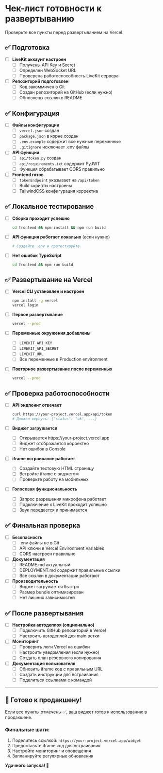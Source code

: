 # Чек-лист готовности к развертыванию

Проверьте все пункты перед развертыванием на Vercel.

## ✅ Подготовка

- [ ] **LiveKit аккаунт настроен**
  - [ ] Получены API Key и Secret
  - [ ] Определен WebSocket URL
  - [ ] Проверена работоспособность LiveKit сервера

- [ ] **Репозиторий подготовлен**
  - [ ] Код закоммичен в Git
  - [ ] Создан репозиторий на GitHub (если нужно)
  - [ ] Обновлены ссылки в README

## ✅ Конфигурация

- [ ] **Файлы конфигурации**
  - [ ] `vercel.json` создан
  - [ ] `package.json` в корне создан
  - [ ] `.env.example` содержит все нужные переменные
  - [ ] `.gitignore` исключает .env файлы

- [ ] **API функции**
  - [ ] `api/token.py` создан
  - [ ] `api/requirements.txt` содержит PyJWT
  - [ ] Функция обрабатывает CORS правильно

- [ ] **Frontend готов**
  - [ ] `tokenEndpoint` указывает на `/api/token`
  - [ ] Build скрипты настроены
  - [ ] TailwindCSS конфигурация корректна

## ✅ Локальное тестирование

- [ ] **Сборка проходит успешно**
  ```bash
  cd frontend && npm install && npm run build
  ```

- [ ] **API функция работает локально** (если нужно)
  ```bash
  # Создайте .env и протестируйте
  ```

- [ ] **Нет ошибок TypeScript**
  ```bash
  cd frontend && npm run build
  ```

## ✅ Развертывание на Vercel

- [ ] **Vercel CLI установлен и настроен**
  ```bash
  npm install -g vercel
  vercel login
  ```

- [ ] **Первое развертывание**
  ```bash
  vercel --prod
  ```

- [ ] **Переменные окружения добавлены**
  - [ ] `LIVEKIT_API_KEY`
  - [ ] `LIVEKIT_API_SECRET`  
  - [ ] `LIVEKIT_URL`
  - [ ] Все переменные в Production environment

- [ ] **Повторное развертывание после переменных**
  ```bash
  vercel --prod
  ```

## ✅ Проверка работоспособности

- [ ] **API эндпоинт отвечает**
  ```bash
  curl https://your-project.vercel.app/api/token
  # Должен вернуть: {"status": "ok", ...}
  ```

- [ ] **Виджет загружается**
  - [ ] Открывается https://your-project.vercel.app
  - [ ] Виджет отображается корректно
  - [ ] Нет ошибок в Console

- [ ] **iframe встраивание работает**
  - [ ] Создайте тестовую HTML страницу
  - [ ] Встройте iframe с виджетом
  - [ ] Проверьте работу на мобильных

- [ ] **Голосовая функциональность**
  - [ ] Запрос разрешения микрофона работает
  - [ ] Подключение к LiveKit проходит успешно
  - [ ] Звук передается и принимается

## ✅ Финальная проверка

- [ ] **Безопасность**
  - [ ] .env файлы не в Git
  - [ ] API ключи в Vercel Environment Variables
  - [ ] CORS настроен правильно

- [ ] **Документация**
  - [ ] README.md актуальный
  - [ ] DEPLOYMENT.md содержит правильные ссылки
  - [ ] Все ссылки в документации работают

- [ ] **Производительность**
  - [ ] Виджет загружается быстро
  - [ ] Размер bundle оптимизирован
  - [ ] Нет лишних зависимостей

## ✅ После развертывания

- [ ] **Настройка автодеплоя (опционально)**
  - [ ] Подключить GitHub репозиторий в Vercel
  - [ ] Настроить автодеплой для main ветки

- [ ] **Мониторинг**
  - [ ] Проверить логи Vercel на ошибки
  - [ ] Настроить уведомления (если нужно)
  - [ ] Создать план резервного копирования

- [ ] **Документация пользователя**
  - [ ] Обновить iframe код с правильным URL
  - [ ] Создать инструкции для встраивания
  - [ ] Поделиться ссылками с командой

---

## 🚀 Готово к продакшену!

Если все пункты отмечены ✅, ваш виджет готов к использованию в продакшене.

### Финальные шаги:
1. Поделитесь ссылкой: `https://your-project.vercel.app/widget`
2. Предоставьте iframe код для встраивания
3. Настройте мониторинг и оповещения
4. Запланируйте регулярные обновления

**Удачного запуска! 🎉** 